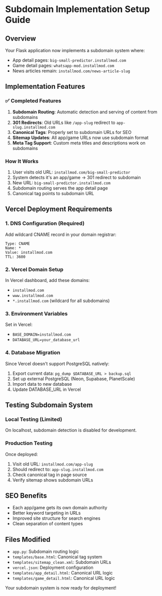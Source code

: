 # Subdomain Implementation Setup Guide

## Overview
Your Flask application now implements a subdomain system where:
- App detail pages: `big-small-predictor.installmod.com`
- Game detail pages: `whatsapp-mod.installmod.com`
- News articles remain: `installmod.com/news-article-slug`

## Implementation Features

### ✅ Completed Features
1. **Subdomain Routing**: Automatic detection and serving of content from subdomains
2. **301 Redirects**: Old URLs like `/app-slug` redirect to `app-slug.installmod.com`
3. **Canonical Tags**: Properly set to subdomain URLs for SEO
4. **Sitemap Updates**: All app/game URLs now use subdomain format
5. **Meta Tag Support**: Custom meta titles and descriptions work on subdomains

### How It Works
1. User visits old URL: `installmod.com/big-small-predictor`
2. System detects it's an app/game → 301 redirect to subdomain
3. New URL: `big-small-predictor.installmod.com`
4. Subdomain routing serves the app detail page
5. Canonical tag points to subdomain URL

## Vercel Deployment Requirements

### 1. DNS Configuration (Required)
Add wildcard CNAME record in your domain registrar:
```
Type: CNAME
Name: *
Value: installmod.com
TTL: 3600
```

### 2. Vercel Domain Setup
In Vercel dashboard, add these domains:
- `installmod.com`
- `www.installmod.com`
- `*.installmod.com` (wildcard for all subdomains)

### 3. Environment Variables
Set in Vercel:
- `BASE_DOMAIN=installmod.com`
- `DATABASE_URL=your_database_url`

### 4. Database Migration
Since Vercel doesn't support PostgreSQL natively:
1. Export current data: `pg_dump $DATABASE_URL > backup.sql`
2. Set up external PostgreSQL (Neon, Supabase, PlanetScale)
3. Import data to new database
4. Update DATABASE_URL in Vercel

## Testing Subdomain System

### Local Testing (Limited)
On localhost, subdomain detection is disabled for development.

### Production Testing
Once deployed:
1. Visit old URL: `installmod.com/app-slug`
2. Should redirect to: `app-slug.installmod.com`
3. Check canonical tag in page source
4. Verify sitemap shows subdomain URLs

## SEO Benefits
- Each app/game gets its own domain authority
- Better keyword targeting in URLs
- Improved site structure for search engines
- Clean separation of content types

## Files Modified
- `app.py`: Subdomain routing logic
- `templates/base.html`: Canonical tag system
- `templates/sitemap_clean.xml`: Subdomain URLs
- `vercel.json`: Deployment configuration
- `templates/app_detail.html`: Canonical URL logic
- `templates/game_detail.html`: Canonical URL logic

Your subdomain system is now ready for deployment!